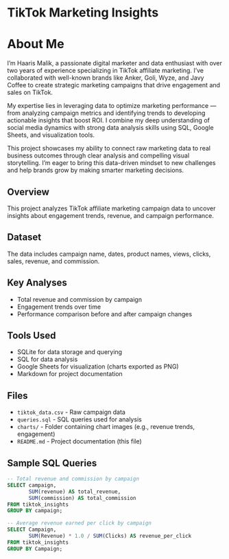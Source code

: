 # TikTok Marketing Insights

# About Me

I’m Haaris Malik, a passionate digital marketer and data enthusiast with over two years of experience specializing in TikTok affiliate marketing. I’ve collaborated with well-known brands like Anker, Goli, Wyze, and Javy Coffee to create strategic marketing campaigns that drive engagement and sales on TikTok.

My expertise lies in leveraging data to optimize marketing performance — from analyzing campaign metrics and identifying trends to developing actionable insights that boost ROI. I combine my deep understanding of social media dynamics with strong data analysis skills using SQL, Google Sheets, and visualization tools.

This project showcases my ability to connect raw marketing data to real business outcomes through clear analysis and compelling visual storytelling. I’m eager to bring this data-driven mindset to new challenges and help brands grow by making smarter marketing decisions.



## Overview
This project analyzes TikTok affiliate marketing campaign data to uncover insights about engagement trends, revenue, and campaign performance.

## Dataset
The data includes campaign name, dates, product names, views, clicks, sales, revenue, and commission.

## Key Analyses
- Total revenue and commission by campaign
- Engagement trends over time
- Performance comparison before and after campaign changes

## Tools Used
- SQLite for data storage and querying
- SQL for data analysis
- Google Sheets for visualization (charts exported as PNG)
- Markdown for project documentation

## Files
- `tiktok_data.csv` - Raw campaign data
- `queries.sql` - SQL queries used for analysis
- `charts/` - Folder containing chart images (e.g., revenue trends, engagement)
- `README.md` - Project documentation (this file)

## Sample SQL Queries

```sql
-- Total revenue and commission by campaign
SELECT campaign, 
       SUM(revenue) AS total_revenue, 
       SUM(commission) AS total_commission
FROM tiktok_insights
GROUP BY campaign;

-- Average revenue earned per click by campaign
SELECT Campaign, 
       SUM(Revenue) * 1.0 / SUM(Clicks) AS revenue_per_click
FROM tiktok_insights
GROUP BY Campaign;

